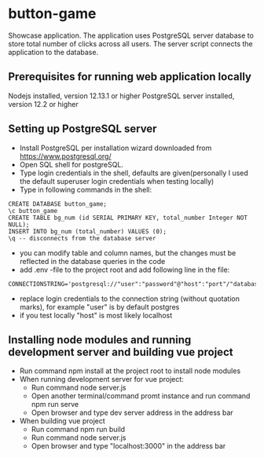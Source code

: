 # button-game

Showcase application. The application uses PostgreSQL server database to store total number of clicks across all users. The server script connects the application to the database.

## Prerequisites for running web application locally

Nodejs installed, version 12.13.1 or higher
PostgreSQL server installed, version 12.2 or higher

## Setting up PostgreSQL server

- Install PostgreSQL per installation wizard downloaded from https://www.postgresql.org/
- Open SQL shell for postgreSQL.
- Type login credentials in the shell, defaults are given(personally I used the default superuser login credentials when testing locally)
- Type in following commands in the shell:
```
CREATE DATABASE button_game;
\c button_game
CREATE TABLE bg_num (id SERIAL PRIMARY KEY, total_number Integer NOT NULL);
INSERT INTO bg_num (total_number) VALUES (0);
\q -- disconnects from the database server
```
- you can modify table and column names, but the changes must be reflected in the database queries in the code
- add .env -file to the project root and add following line in the file:
```
CONNECTIONSTRING='postgresql://"user":"password"@"host":"port"/"database_name"'
```
- replace login credentials to the connection string (without quotation marks), for example "user" is by default postgres
- if you test locally "host" is most likely localhost

## Installing node modules and running development server and building vue project

- Run command npm install at the project root to install node modules
- When running development server for vue project:
    - Run command node server.js
    - Open another terminal/command promt instance and run command npm run serve
    - Open browser and type dev server address in the address bar
- When building vue project
    - Run command npm run build
    - Run command node server.js
    - Open browser and type "localhost:3000" in the address bar
